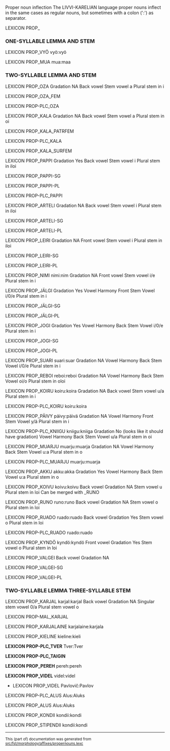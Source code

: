 Proper noun inflection
The LIVVI-KARELIAN language proper nouns inflect in the same cases as regular
nouns, but sometimes with a colon (':') as separator.

LEXICON PROP_ 

### ONE-SYLLABLE LEMMA AND STEM
LEXICON PROP_VYÖ vyö:vyö

LEXICON PROP_MUA mua:maa

### TWO-SYLLABLE LEMMA AND STEM
LEXICON PROP_OZA
Gradation NA
Back vowel
Stem  vowel a
Plural stem in i

LEXICON PROP_OZA_FEM

LEXICON PROP-PLC_OZA

LEXICON PROP_KALA 
Gradation NA
Back vowel
Stem  vowel a
Plural stem in oi

LEXICON PROP_KALA_PATRFEM 

LEXICON PROP-PLC_KALA 

LEXICON PROP_KALA_SURFEM 

LEXICON PROP_PAPPI 
Gradation Yes
Back vowel
Stem	 vowel i
Plural stem in iloi

LEXICON PROP_PAPPI-SG 

LEXICON PROP_PAPPI-PL 

LEXICON PROP-PLC_PAPPI 

LEXICON PROP_ARTELI
Gradation NA
Back vowel
Stem  vowel i
Plural stem in iloi

LEXICON PROP_ARTELI-SG

LEXICON PROP_ARTELI-PL

LEXICON PROP_LEIRI
Gradation NA
Front vowel
Stem  vowel i
Plural stem in iloi

LEXICON PROP_LEIRI-SG

LEXICON PROP_LEIRI-PL

LEXICON PROP_NIMI nimi:nim
Gradation NA
Front vowel
Stem	 vowel i/e
Plural stem in i

LEXICON PROP_JÄLGI 
Gradation Yes
Vowel Harmony Front
Stem Vowel i/0/e
Plural stem in i

LEXICON PROP_JÄLGI-SG 

LEXICON PROP_JÄLGI-PL 

LEXICON PROP_JOGI 
Gradation Yes
Vowel Harmony Back
Stem Vowel i/0/e
Plural stem in i

LEXICON PROP_JOGI-SG 

LEXICON PROP_JOGI-PL 

LEXICON PROP_SUARI suari:suar
Gradation NA
Vowel Harmony Back
Stem Vowel i/0/e
Plural stem in i

LEXICON PROP_REBOI reboi:reboi
Gradation NA
Vowel Harmony Back
Stem Vowel oi/o
Plural stem in oloi

LEXICON PROP_KOIRU koiru:koira
Gradation NA
Back vowel
Stem	 vowel u/a
Plural stem in i

LEXICON PROP-PLC_KOIRU koiru:koira

LEXICON PROP_PÄIVY päivy:päivä
Gradation NA
Vowel Harmony Front
Stem Vowel y/ä
Plural stem in i

LEXICON PROP-PLC_KNIIGU kniigu:kniiga
Gradation No (looks like it should have gradation)
Vowel Harmony Back
Stem Vowel u/a
Plural stem in oi

LEXICON PROP_MUARJU muarju:muarja
Gradation NA
Vowel Harmony Back
Stem Vowel u:a
Plural stem in o

LEXICON PROP-PLC_MUARJU muarju:muarja

LEXICON PROP_AKKU akku:akka
Gradation Yes
Vowel Harmony Back
Stem Vowel u:a
Plural stem in o

LEXICON PROP_KOIVU koivu:koivu
Back vowel
Gradation NA
Stem vowel u
Plural stem in loi
Can be merged with _RUNO

LEXICON PROP_RUNO runo:runo
Back	vowel
Gradation NA
Stem vowel o
Plural stem in loi

LEXICON PROP_RUADO ruado:ruado
Back vowel
Gradation Yes
Stem vowel o
Plural stem in loi

LEXICON PROP-PLC_RUADO ruado:ruado

LEXICON PROP_KYNDÖ kyndö:kyndö
Front vowel
Gradation Yes
Stem vowel o
Plural stem in loi

LEXICON PROP_VALGEI 
Back	vowel
Gradation NA

LEXICON PROP_VALGEI-SG 

LEXICON PROP_VALGEI-PL 

### TWO-SYLLABLE LEMMA THREE-SYLLABLE STEM

LEXICON PROP_KARJAL karjal:karjal
Back vowel
Gradation NA
Singular stem vowel 0/a
Plural stem vowel o

LEXICON PROP-MAL_KARJAL 

LEXICON PROP_KARJALAINE karjalaine:karjala

LEXICON PROP_KIELINE kieline:kieli

**LEXICON PROP-PLC_TVER** Tver:Tver

**LEXICON PROP-PLC_TAIGIN**

**LEXICON PROP_PEREH** pereh:pereh

**LEXICON PROP_VIDEL** videl:videl

* LEXICON PROP_VIDEL Pavlovič:Pavlov

LEXICON PROP-PLC_ALUS Alus:Aluks

LEXICON PROP_ALUS Alus:Aluks

LEXICON PROP_KONDII kondii:kondi

LEXICON PROP_STIPENDII kondii:kondi

* * *

<small>This (part of) documentation was generated from [src/fst/morphology/affixes/propernouns.lexc](https://github.com/giellalt/lang-olo/blob/main/src/fst/morphology/affixes/propernouns.lexc)</small>
